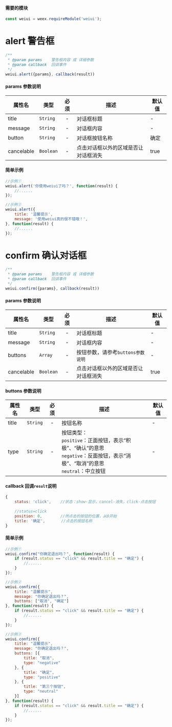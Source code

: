 #### 需要的模块

```js
const weiui = weex.requireModule('weiui');
```

# alert 警告框
```js
/**
 * @param params    警告框内容 或 详细参数
 * @param callback  回调事件
 */
weiui.alert({params}, callback(result))
```

#### params 参数说明

| 属性名 | 类型 | 必须 | 描述 | 默认值 |
| --- | --- | :-: | --- | --- |
| title | `String` | - | 对话框标题 | - |
| message | `String` | - | 对话框内容 | - |
| button | `String` | - | 对话框按钮名称 | 确定 |
| cancelable | `Boolean` | - | 点击对话框以外的区域是否让对话框消失 | true |

#### 简单示例

```js
//示例①
weiui.alert('你使用weiui了吗？', function(result) {
    //......
});

//示例②
weiui.alert({
    title: '温馨提示',
    message: '使用weiui真的很不错哦！',
}, function(result) {
    //......
});
```

# confirm 确认对话框
```js
/**
 * @param params    警告框内容 或 详细参数
 * @param callback  回调事件
 */
weiui.confirm({params}, callback(result))
```

#### params 参数说明

| 属性名 | 类型 | 必须 | 描述 | 默认值 |
| --- | --- | :-: | --- | --- |
| title | `String` | - | 对话框标题 | - |
| message | `String` | - | 对话框内容 | - |
| buttons | `Array` | - | 按钮参数，请参考`buttons参数说明` | - |
| cancelable | `Boolean` | - | 点击对话框以外的区域是否让对话框消失 | true |

#### buttons 参数说明

| 属性名 | 类型 | 必须 | 描述 | 默认值 |
| --- | --- | :-: | --- | --- |
| title | `String` | - | 按钮名称 | - |
| type | `String` | - | 按钮类型：<br/>`positive`：正面按钮，表示“积极”、“确认”的意思<br/>`negative`：反面按钮，表示“消极”、“取消”的意思<br/>`neutral`：中立按钮 | - |

#### callback 回调`result`说明

```js
{
    status: 'click',    //状态：show-显示，cancel-消失，click-点击按钮
    
    //status=click
    position: 0,        //所点击的按钮的位置，从0开始
    title: '确定',       //点击的按钮名称
}
```

#### 简单示例

```js
//示例①
weiui.confirm("你确定退出吗？", function(result) {
    if (result.status == "click" && result.title == "确定") {
        //......
    }
});

//示例②
weiui.confirm({
    title: "温馨提示",
    message: "你确定退出吗？",
    buttons: ["取消", "确定"]
}, function(result) {
    if (result.status == "click" && result.title == "确定") {
        //......
    }
});

//示例③
weiui.confirm({
    title: "温馨提示",
    message: "你确定退出吗？",
    buttons: [{
        title: "取消",
        type: "negative"
    }, {
        title: "确定",
        type: "positive"
    }, {
        title: "第三个按钮",
        type: "neutral"
    }]
}, function(result) {
    if (result.status == "click" && result.title == "确定") {
        //......
    }
});
```


